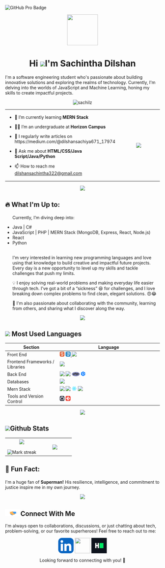 <p align="left">
  <img src="https://img.shields.io/badge/GitHub%20Pro-Active-blueviolet?style=flat-square&logo=github" alt="GitHub Pro Badge" />
</p>
<!--- Top section(start) -->
<p align="center"> <img src="https://raw.githubusercontent.com/7oSkaaa/7oSkaaa/main/Images/about_me.gif" width="100" height="100" /> </p>
<h1 align="center">Hi <img src="https://github.com/abdoachhoubi/abdoachhoubi/blob/main/gifs/Hi.gif" width="30">I'm Sachintha Dilshan</h1>
<p>I'm a software engineering student who's passionate about building innovative solutions and exploring the realms of technology. Currently, I'm delving into the worlds of JavaScript and Machine Learning, honing my skills to create impactful projects.</p>
<!--- Top section(end) -->

<!--- Profile View section(start) -->
<p align="center"><img src="https://komarev.com/ghpvc/?username=sachilz&label=Profile%20views&color=0e75b6&style=flat" alt="sachilz" /> </p>
<!--- Profile View section(end) -->

<!--- First Table section(start) -->
<table align="center">
<tbody>
  <tr border="none">
    <td width="50%" align="left">
    <ul dir="auto">
    <li> <p dir="auto">🌱 I’m currently learning <strong>MERN Stack</strong></p> </li>
    <li> <p dir="auto">🧑‍🎓 I’m an undergraduate at <strong>Horizon Campus</strong></p> </li>
    <li> <p dir="auto">📝 I regularly write articles on https://medium.com/@dilshansachiya671_17974</p> </li>
    <li> <p dir="auto">💬 Ask me about <strong>HTML/CSS/Java Script/Java/Python</strong></p> </li>
    <li> <p dir="auto">📫 How to reach me <a href="mailto:dilshansachintha322@gmail.com">dilshansachintha322@gmail.com</p> </li>
    </td>
    <td width="50%" align="center">
    <img align="center" src="https://github.com/7oSkaaa/7oSkaaa/blob/main/Images/Right_Side.gif?raw=true" width = 300px>
    </td>
  </tr>
</tbody>
</table>
<!--- First Table section(end) -->

<!--- Horizontal line(start) -->
<p  align="center">
<img src="https://user-images.githubusercontent.com/73097560/115834477-dbab4500-a447-11eb-908a-139a6edaec5c.gif">             
<br>
<!--- Horizontal line(End) -->  
  
<!--- What i'm up to(end) -->
## <p>🔥 What I'm Up to:</p>
<ul dir="auto">
<p dir="auto">Currently, I’m diving deep into:</p>
<li>Java | C#</li>
<li>JavaScript | PHP | MERN Stack (MongoDB, Express, React, Node.js)</li>
<li>React</li>
<li>Python</li><br>
<p dir="auto">I'm very interested in learning new programming languages and love using that knowledge to build creative and impactful future projects. Every day is a new opportunity to level up my skills and tackle challenges that push my limits.</p></li>
<p dir="auto">💡 I enjoy solving real-world problems and making everyday life easier through tech. I’ve got a bit of a “sickness” 😆 for challenges, and I love breaking down complex problems to find clean, elegant solutions. 😍😂</p>
<p dir = "auto">👥 I'm also passionate about collaborating with the community, learning from others, and sharing what I discover along the way.</p>
</ul>
<!--- What i'm up to(end) -->

<!--- Horizontal line(start) -->
<p  align="center">
<img src="https://user-images.githubusercontent.com/73097560/115834477-dbab4500-a447-11eb-908a-139a6edaec5c.gif">             
<br>
<!--- Horizontal line(End) -->  


<!--- Languages Section(start) -->  
## <img src="https://media2.giphy.com/media/QssGEmpkyEOhBCb7e1/giphy.gif?cid=ecf05e47a0n3gi1bfqntqmob8g9aid1oyj2wr3ds3mg700bl&rid=giphy.gif" width ="25"><b> Most Used Languages</b>
<div align="left" dir="auto">
<table>
<thead>
<tr>
<th width = "300">Section</th>
<th width = "800">Language</th>
</tr>
</thead>
<tbody>

<tr>
<td>Front End</td>
<td>
<a href="https://en.wikipedia.org/wiki/HTML" target="_blank"><img src="https://github.com/SachinthaDilshan00/Skill-Icon/blob/main/Icons/HTML.svg" style="width:5%;"></a>
<a href="https://en.wikipedia.org/wiki/CSS" target="_blank"><img src="https://github.com/SachinthaDilshan00/Skill-Icon/blob/main/Icons/CSS.svg" style="width:5%;">
<a href="https://en.wikipedia.org/wiki/JavaScript"><img src = "https://github.com/sachilz/Skill-Icon/blob/main/Icons/JavaScript.svg"style="width:5%;"></a>
</td>
</tr>

<tr>
<td>Frontend Frameworks / Libraries</td>
<td>
<a href="https://en.wikipedia.org/wiki/Bootstrap_(front-end_framework)"><img src = "https://github.com/sachilz/Skill-Icon/blob/main/Icons/Bootstrap.svg" style="width:5%;"></a>

</td>
</tr>

<tr>
<td>Back End</td>
<td>
  <a href="https://en.wikipedia.org/wiki/Python_(programming_language)"><img src="https://github.com/sachilz/Skill-Icon/blob/main/Icons/python.png" style="width:5%;"></a>
  <a href="https://www.oracle.com/java/technologies/downloads/" target="_blank"><img src="https://github.com/sachilz/Skill-Icon/blob/main/Icons/Java-Dark.svg"style="width:5%;"></a>
   <a href="https://en.wikipedia.org/wiki/PHP"><img src="https://github.com/sachilz/Skill-Icon/blob/main/Icons/php.png"style="width:8%;"></a>
  <a href="https://en.wikipedia.org/wiki/C_Sharp_(programming_language)"><img src="https://github.com/sachilz/Skill-Icon/blob/main/c%23%20blue.png"style="width:5%;"></a>
</td>
</tr>

<tr>
<td>Databases</td>
<td>
<a href="https://www.mysql.com/"><img src = "https://github.com/sachilz/Skill-Icon/blob/main/Icons/MySQL-Dark.svg" style="width:5%;"></a>
</td>
</tr>

<tr>
<td>Mern Stack</td>
<td>
<a href="https://www.mongodb.com/"><img src = "https://github.com/sachilz/Skill-Icon/blob/main/Icons/MongoDB.svg" style="width:5%;"></a>
<a href="https://expressjs.com/"><img src = "https://github.com/sachilz/Skill-Icon/blob/main/Icons/ExpressJS-Dark.svg" style="width:5%;"></a>
<a href="https://react.dev/"><img src = "https://github.com/sachilz/Skill-Icon/blob/main/Icons/react.png" style="width:5%;"></a>
<a href="https://nodejs.org/en"><img src = "https://github.com/sachilz/Skill-Icon/blob/main/Icons/NodeJS-Dark.svg" style="width:5%;"></a>

</td>
</tr>

<tr>
<td>Tools and Version Control</td>
<td>
  <img src="https://github.com/SachinthaDilshan00/Skill-Icon/blob/main/Icons/Github-Dark.svg" style="width:5%;">
  <img src="https://github.com/SachinthaDilshan00/Skill-Icon/blob/main/Icons/Git.svg" style="width:5%;">
</td>
</tr>
</tbody>
</table>
</div>
<!--- Horizontal line(start) -->
<p  align="center">
<img src="https://user-images.githubusercontent.com/73097560/115834477-dbab4500-a447-11eb-908a-139a6edaec5c.gif">             
<br>
<!--- Horizontal line(End) -->

<!--- stats (start) -->
## <img src="https://media.giphy.com/media/iY8CRBdQXODJSCERIr/giphy.gif" width="35">Github Stats
<p align="center">
<table align="center">
<tr border="none">
<td width="50%" align="center">
  
  <img  align="center"  src="https://github-readme-stats.vercel.app/api?username=sachilz&theme=midnight-purple&show_icons=true&count_private=true" />
  <br></br>
  <img  title="🔥 Get streak stats for your profile at git.io/streak-stats" alt="Mark streak" src="https://github-readme-streak-stats.herokuapp.com/?user=sachilz&theme=midnight-purple&hide_border=false" /> 
</td>

<td width="50%" align="center">
  <img  align="center"  src="https://github-readme-stats.anuraghazra1.vercel.app/api/top-langs/?username=sachilz&theme=midnight-purple&hide_border=false&no-bg=true&no-frame=true&langs_count=10"/>
</td>
</tr>
</table>
<!--- stats (end) -->

## <p>🦇 Fun Fact:</p>
<p>I'm a huge fan of <strong>Superman!</strong> His resilience, intelligence, and commitment to justice inspire me in my own journey.</p>

<!--- Horizontal line(start) -->
<p  align="center">
<img src="https://user-images.githubusercontent.com/73097560/115834477-dbab4500-a447-11eb-908a-139a6edaec5c.gif">             
<br>
<!--- Horizontal line(End) -->

<!--- Connection section(start) -->
## <img src="https://github.com/0xAbdulKhalid/0xAbdulKhalid/raw/main/assets/mdImages/handshake.gif" width=50px>Connect With Me
<p>I'm always open to collaborations, discussions, or just chatting about tech, problem-solving, or our favorite superheroes! Feel free to reach out to me:</p>
<p align="center" dir="auto">
<a href="https://www.linkedin.com/in/sachintha-dilshan-472a36309/" rel="nofollow"><img align="center" src="https://github.com/tandpfun/skill-icons/raw/main/icons/LinkedIn.svg" height="50" width="50" style="max-width: 100%;"></a>
<a href="https://stackoverflow.com/users/25270253/sachintha-dilshan?tab=profile" rel="nofollow"><img align="center" src="https://raw.githubusercontent.com/rahuldkjain/github-profile-readme-generator/master/src/images/icons/Social/stack-overflow.svg" height="50" width="50" style="max-width: 100%;"></a>
<a href="https://www.hackerrank.com/profile/dilshansachiya61" rel="nofollow"><img align="center" src="https://github.com/SachinthaDilshan00/Skill-Icon/blob/main/Icons/hackerrank.svg" height="50" width="50" style="max-width: 100%;"></a>
</p>
<p align="center">Looking forward to connecting with you! 🚀</p>

